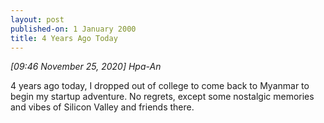 ```yaml
---
layout: post
published-on: 1 January 2000
title: 4 Years Ago Today
---
```

*[09:46 November 25, 2020] Hpa-An*

4 years ago today, I dropped out of college to come back to Myanmar to begin my startup adventure. No regrets, except some nostalgic memories and vibes of Silicon Valley and friends there.
